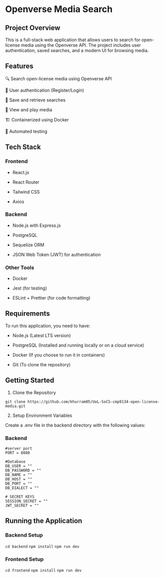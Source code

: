 # Openverse Media Search

## Project Overview

This is a full-stack web application that allows users to search for open-license media using the Openverse API. The project includes user authentication, saved searches, and a modern UI for browsing media.

## Features

🔍 Search open-license media using Openverse API

👤 User authentication (Register/Login)

💾 Save and retrieve searches

📸 View and play media

🏗️ Containerized using Docker

🧪 Automated testing

## Tech Stack

### Frontend

- React.js

- React Router

- Tailwind CSS

- Axios

### Backend

- Node.js with Express.js

- PostgreSQL

- Sequelize ORM

- JSON Web Token (JWT) for authentication

### Other Tools

- Docker

- Jest (for testing)

- ESLint + Prettier (for code formatting)

## Requirements

To run this application, you need to have:

- Node.js (Latest LTS version)

- PostgreSQL (Installed and running locally or on a cloud service)

- Docker (If you choose to run it in containers)

- Git (To clone the repository)

## Getting Started

1. Clone the Repository

`git clone https://github.com/khurram05/UoL-SoCS-cmp9134-open-license-media.git`

2. Setup Environment Variables

Create a .env file in the backend directory with the following values:

### Backend

```
#server port
PORT = 8080

#Database
DB_USER = ""
DB_PASSWORD = ""
DB_NAME = ""
DB_HOST = ""
DB_PORT = ""
DB_DIALECT = ""

# SECRET KEYS
SESSION_SECRET = ""
JWT_SECRET = ""
```

## Running the Application

### Backend Setup

`cd backend`
`npm install`
`npm run dev`

### Frontend Setup

`cd frontend`
`npm install`
`npm run dev`
